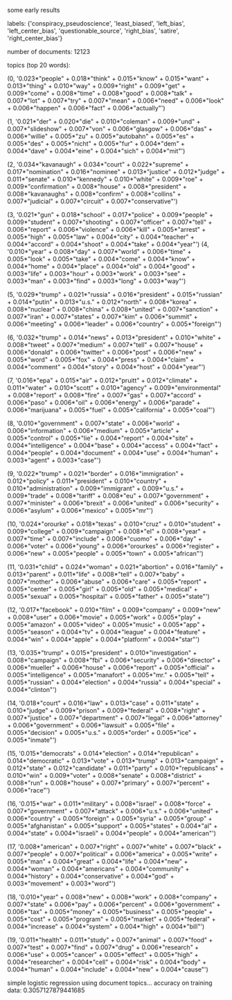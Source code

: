 some early results


labels:
{'conspiracy_pseudoscience', 'least_biased', 'left_bias', 'left_center_bias', 'questionable_source', 'right_bias', 'satire', 'right_center_bias'}

number of documents:  12123

topics (top 20 words):

(0, '0.023*"people" + 0.018*"think" + 0.015*"know" + 0.015*"want" + 0.013*"thing" + 0.010*"way" + 0.009*"right" + 0.009*"get" + 0.009*"come" + 0.008*"time" + 0.008*"good" + 0.008*"talk" + 0.007*"lot" + 0.007*"try" + 0.007*"mean" + 0.006*"need" + 0.006*"look" + 0.006*"happen" + 0.006*"fact" + 0.006*"actually"')

(1, '0.021*"der" + 0.020*"die" + 0.010*"coleman" + 0.009*"und" + 0.007*"slideshow" + 0.007*"von" + 0.006*"glasgow" + 0.006*"das" + 0.006*"willie" + 0.005*"zu" + 0.005*"autobahn" + 0.005*"es" + 0.005*"des" + 0.005*"nicht" + 0.005*"fur" + 0.004*"dem" + 0.004*"dave" + 0.004*"eine" + 0.004*"sich" + 0.004*"mit"')

(2, '0.034*"kavanaugh" + 0.034*"court" + 0.022*"supreme" + 0.017*"nomination" + 0.016*"nominee" + 0.013*"justice" + 0.012*"judge" + 0.011*"senate" + 0.010*"kennedy" + 0.010*"white" + 0.009*"roe" + 0.009*"confirmation" + 0.008*"house" + 0.008*"president" + 0.008*"kavanaughs" + 0.008*"confirm" + 0.008*"collins" + 0.007*"judicial" + 0.007*"circuit" + 0.007*"conservative"')

(3, '0.021*"gun" + 0.018*"school" + 0.017*"police" + 0.009*"people" + 0.009*"student" + 0.007*"shooting" + 0.007*"officer" + 0.007*"tell" + 0.006*"report" + 0.006*"violence" + 0.006*"kill" + 0.005*"arrest" + 0.005*"high" + 0.005*"law" + 0.004*"city" + 0.004*"teacher" + 0.004*"accord" + 0.004*"shoot" + 0.004*"take" + 0.004*"year"')
(4, '0.010*"year" + 0.008*"day" + 0.007*"world" + 0.006*"time" + 0.005*"look" + 0.005*"take" + 0.004*"come" + 0.004*"know" + 0.004*"home" + 0.004*"place" + 0.004*"old" + 0.004*"good" + 0.003*"life" + 0.003*"hour" + 0.003*"work" + 0.003*"see" + 0.003*"man" + 0.003*"find" + 0.003*"long" + 0.003*"way"')

(5, '0.029*"trump" + 0.021*"russia" + 0.016*"president" + 0.015*"russian" + 0.014*"putin" + 0.013*"u.s." + 0.012*"north" + 0.008*"korea" + 0.008*"nuclear" + 0.008*"china" + 0.008*"united" + 0.007*"sanction" + 0.007*"iran" + 0.007*"states" + 0.007*"kim" + 0.006*"summit" + 0.006*"meeting" + 0.006*"leader" + 0.006*"country" + 0.005*"foreign"')

(6, '0.032*"trump" + 0.014*"news" + 0.013*"president" + 0.010*"white" + 0.008*"tweet" + 0.007*"medium" + 0.007*"tell" + 0.007*"house" + 0.006*"donald" + 0.006*"twitter" + 0.006*"post" + 0.006*"new" + 0.005*"word" + 0.005*"fox" + 0.004*"press" + 0.004*"claim" + 0.004*"comment" + 0.004*"story" + 0.004*"host" + 0.004*"year"')

(7, '0.016*"epa" + 0.015*"air" + 0.012*"pruitt" + 0.012*"climate" + 0.011*"water" + 0.010*"scott" + 0.010*"agency" + 0.009*"environmental" + 0.008*"report" + 0.008*"fire" + 0.007*"gas" + 0.007*"accord" + 0.006*"paso" + 0.006*"oil" + 0.006*"energy" + 0.006*"parade" + 0.006*"marijuana" + 0.005*"fuel" + 0.005*"california" + 0.005*"coal"')

(8, '0.010*"government" + 0.007*"state" + 0.006*"world" + 0.006*"information" + 0.006*"medium" + 0.005*"article" + 0.005*"control" + 0.005*"lie" + 0.004*"report" + 0.004*"site" + 0.004*"intelligence" + 0.004*"base" + 0.004*"access" + 0.004*"fact" + 0.004*"people" + 0.004*"document" + 0.004*"use" + 0.004*"human" + 0.003*"agent" + 0.003*"case"')

(9, '0.022*"trump" + 0.021*"border" + 0.016*"immigration" + 0.012*"policy" + 0.011*"president" + 0.010*"country" + 0.010*"administration" + 0.009*"immigrant" + 0.009*"u.s." + 0.009*"trade" + 0.008*"tariff" + 0.008*"eu" + 0.007*"government" + 0.007*"minister" + 0.006*"brexit" + 0.006*"united" + 0.006*"security" + 0.006*"asylum" + 0.006*"mexico" + 0.005*"mr"')

(10, '0.024*"orourke" + 0.018*"texas" + 0.010*"cruz" + 0.010*"student" + 0.009*"college" + 0.009*"campaign" + 0.008*"el" + 0.008*"year" + 0.007*"time" + 0.007*"include" + 0.006*"cuomo" + 0.006*"day" + 0.006*"voter" + 0.006*"young" + 0.006*"orourkes" + 0.006*"register" + 0.006*"new" + 0.005*"people" + 0.005*"town" + 0.005*"african"')

(11, '0.031*"child" + 0.024*"woman" + 0.021*"abortion" + 0.016*"family" + 0.013*"parent" + 0.011*"life" + 0.008*"tell" + 0.007*"baby" + 0.007*"mother" + 0.006*"abuse" + 0.006*"care" + 0.005*"report" + 0.005*"center" + 0.005*"girl" + 0.005*"old" + 0.005*"medical" + 0.005*"sexual" + 0.005*"hospital" + 0.005*"father" + 0.005*"state"')

(12, '0.017*"facebook" + 0.010*"film" + 0.009*"company" + 0.009*"new" + 0.008*"user" + 0.006*"movie" + 0.005*"work" + 0.005*"play" + 0.005*"amazon" + 0.005*"video" + 0.005*"music" + 0.005*"app" + 0.005*"season" + 0.004*"tv" + 0.004*"league" + 0.004*"feature" + 0.004*"win" + 0.004*"apple" + 0.004*"platform" + 0.004*"star"')

(13, '0.035*"trump" + 0.015*"president" + 0.010*"investigation" + 0.008*"campaign" + 0.008*"fbi" + 0.006*"security" + 0.006*"director" + 0.006*"mueller" + 0.006*"house" + 0.006*"report" + 0.005*"official" + 0.005*"intelligence" + 0.005*"manafort" + 0.005*"mr." + 0.005*"tell" + 0.005*"russian" + 0.004*"election" + 0.004*"russia" + 0.004*"special" + 0.004*"clinton"')

(14, '0.018*"court" + 0.016*"law" + 0.013*"case" + 0.011*"state" + 0.010*"judge" + 0.009*"prison" + 0.009*"federal" + 0.008*"right" + 0.007*"justice" + 0.007*"department" + 0.007*"legal" + 0.006*"attorney" + 0.006*"government" + 0.006*"lawsuit" + 0.005*"file" + 0.005*"decision" + 0.005*"u.s." + 0.005*"order" + 0.005*"ice" + 0.005*"inmate"')

(15, '0.015*"democrats" + 0.014*"election" + 0.014*"republican" + 0.014*"democratic" + 0.013*"vote" + 0.013*"trump" + 0.013*"campaign" + 0.012*"state" + 0.012*"candidate" + 0.011*"party" + 0.010*"republicans" + 0.010*"win" + 0.009*"voter" + 0.008*"senate" + 0.008*"district" + 0.008*"run" + 0.008*"house" + 0.007*"primary" + 0.007*"percent" + 0.006*"race"')

(16, '0.015*"war" + 0.011*"military" + 0.008*"israel" + 0.008*"force" + 0.007*"government" + 0.007*"attack" + 0.006*"u.s." + 0.006*"united" + 0.006*"country" + 0.005*"foreign" + 0.005*"syria" + 0.005*"group" + 0.005*"afghanistan" + 0.005*"support" + 0.005*"states" + 0.004*"al" + 0.004*"state" + 0.004*"israeli" + 0.004*"people" + 0.004*"american"')

(17, '0.008*"american" + 0.007*"right" + 0.007*"white" + 0.007*"black" + 0.007*"people" + 0.007*"political" + 0.006*"america" + 0.005*"write" + 0.005*"man" + 0.004*"great" + 0.004*"life" + 0.004*"new" + 0.004*"woman" + 0.004*"americans" + 0.004*"community" + 0.004*"history" + 0.004*"conservative" + 0.004*"god" + 0.003*"movement" + 0.003*"word"')

(18, '0.010*"year" + 0.008*"new" + 0.008*"work" + 0.008*"company" + 0.007*"state" + 0.006*"pay" + 0.006*"percent" + 0.006*"government" + 0.006*"tax" + 0.005*"money" + 0.005*"business" + 0.005*"people" + 0.005*"cost" + 0.005*"program" + 0.005*"market" + 0.005*"federal" + 0.004*"increase" + 0.004*"system" + 0.004*"high" + 0.004*"bill"')

(19, '0.011*"health" + 0.011*"study" + 0.007*"animal" + 0.007*"food" + 0.007*"test" + 0.007*"find" + 0.007*"drug" + 0.006*"research" + 0.006*"use" + 0.005*"cancer" + 0.005*"effect" + 0.005*"high" + 0.004*"researcher" + 0.004*"cell" + 0.004*"risk" + 0.004*"body" + 0.004*"human" + 0.004*"include" + 0.004*"new" + 0.004*"cause"')


simple logistic regression using document topics...
accuracy on training data:  0.3057127879441685
